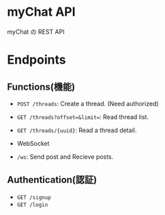 # myChat API

myChat の REST API

# Endpoints

## Functions(機能)

- `POST /threads`: Create a thread. (Need authorized)
- `GET /threads?offset=&limit=`: Read thread list.
- `GET /threads/{uuid}`: Read a thread detail.

- WebSocket
- `/ws`: Send post and Recieve posts.

## Authentication(認証)

- `GET /signup`
- `GET /login`
